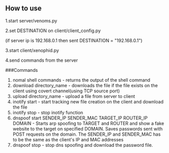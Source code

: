## How to use
1.start server/venoms.py

2.set DESTINATION on client/client_config.py

(if server ip is 192.168.0.1 then sent DESTINATION = "192.168.0.1")

3.start client/xenophid.py

4.send commands from the server

###Commands
1. nomal shell commands - returns the output of the shell command
2. download directory_name - downloads the file if the file exists on the client using covert channel(using TCP source port)
3. upload directory_name - upload a file from server to client
4. inotify start - start tracking new file creation on the client and download the file
5. inotify stop - stop inotify function
6. dnspoof start SENDER_IP SENDER_MAC TARGET_IP ROUTER_IP DOMAIN - Starts arp spoofing to TARGET and ROUTER and show a fake website to the target on specified DOMAIN. Saves passwords sent with POST requests on the domain. The SENDER_IP and SENDER_MAC has to be the same as the client's IP and MAC addresses
7. dnspoof stop - stop dns spoofing and download the password file.
